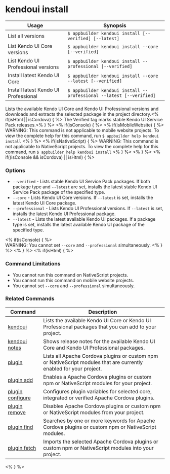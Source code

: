 kendoui install
==========

Usage | Synopsis
------|-------
List all versions | `$ appbuilder kendoui install [--verified] [--latest]`
List Kendo UI Core versions | `$ appbuilder kendoui install --core [--verified]`
List Kendo UI Professional versions | `$ appbuilder kendoui install --professional [--verified]`
Install latest Kendo UI Core | `$ appbuilder kendoui install --core --latest [--verified]`
Install latest Kendo UI Professional | `$ appbuilder kendoui install --professional --latest [--verified]`

Lists the available Kendo UI Core and Kendo UI Professional versions and downloads and extracts the selected package in the project directory.<% if(isHtml || isCordova) { %> The Verified tag marks stable Kendo UI Service Pack releases.<% } %> 
<% if(isConsole) { %>
<% if(isMobileWebsite) { %>
WARNING: This command is not applicable to mobile website projects. To view the complete help for this command, run `$ appbuilder help kendoui install`
<% } %>
<% if(isNativeScript) { %>
WARNING: This command is not applicable to NativeScript projects. To view the complete help for this command, run `$ appbuilder help kendoui install`
<% } %>
<% } %>
<% if((isConsole && isCordova) || isHtml) { %>  
### Options
* `--verified` - Lists stable Kendo UI Service Pack packages. If both package type and `--latest` are set, installs the latest stable Kendo UI Service Pack package of the specified type.
* `--core` - Lists Kendo UI Core versions. If `--latest` is set, installs the latest Kendo UI Core package.
* `--professional` - Lists Kendo UI Professional versions. If `--latest` is set, installs the latest Kendo UI Professional package.
* `--latest` - Lists the latest available Kendo UI packages. If a package type is set, installs the latest available Kendo UI package of the specified type.

<% if(isConsole) { %>  
WARNING: You cannot set `--core` and `--professional` simultaneously.
<% } %>
<% } %>
<% if(isHtml) { %> 
### Command Limitations

* You cannot run this command on NativeScript projects.
* You cannot run this command on mobile website projects.
* You cannot set `--core` and `--professional` simultaneously.

### Related Commands

Command | Description
----------|----------
[kendoui](kendoui.html) | Lists the available Kendo UI Core or Kendo UI Professional packages that you can add to your project.
[kendoui notes](kendoui-notes.html) | Shows release notes for the available Kendo UI Core and Kendo UI Professional packages.
[plugin](plugin.html) | Lists all Apache Cordova plugins or custom npm or NativeScript modules that are currently enabled for your project.
[plugin add](plugin-add.html) | Enables a Apache Cordova plugins or custom npm or NativeScript modules for your project.
[plugin configure](plugin-configure.html) | Configures plugin variables for selected core, integrated or verified Apache Cordova plugins.
[plugin remove](plugin-remove.html) | Disables Apache Cordova plugins or custom npm or NativeScript modules from your project.
[plugin find](plugin-find.html) | Searches by one or more keywords for Apache Cordova plugins or custom npm or NativeScript modules.
[plugin fetch](plugin-fetch.html) | Imports the selected Apache Cordova plugins or custom npm or NativeScript modules into your project.
<% } %>
